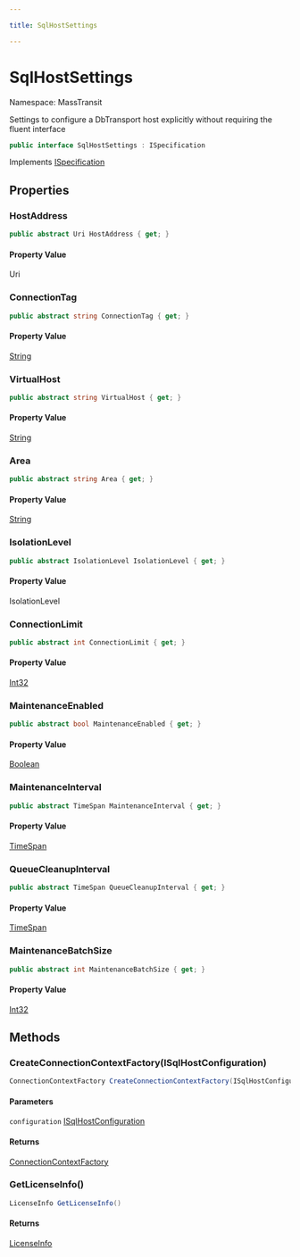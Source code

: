 ```yaml
---

title: SqlHostSettings

---
```


# SqlHostSettings

Namespace: MassTransit

Settings to configure a DbTransport host explicitly without requiring the fluent interface

```csharp
public interface SqlHostSettings : ISpecification
```

Implements [ISpecification](../../masstransit-abstractions/masstransit/ispecification)

## Properties

### **HostAddress**

```csharp
public abstract Uri HostAddress { get; }
```

#### Property Value

Uri<br/>

### **ConnectionTag**

```csharp
public abstract string ConnectionTag { get; }
```

#### Property Value

[String](https://learn.microsoft.com/en-us/dotnet/api/system.string)<br/>

### **VirtualHost**

```csharp
public abstract string VirtualHost { get; }
```

#### Property Value

[String](https://learn.microsoft.com/en-us/dotnet/api/system.string)<br/>

### **Area**

```csharp
public abstract string Area { get; }
```

#### Property Value

[String](https://learn.microsoft.com/en-us/dotnet/api/system.string)<br/>

### **IsolationLevel**

```csharp
public abstract IsolationLevel IsolationLevel { get; }
```

#### Property Value

IsolationLevel<br/>

### **ConnectionLimit**

```csharp
public abstract int ConnectionLimit { get; }
```

#### Property Value

[Int32](https://learn.microsoft.com/en-us/dotnet/api/system.int32)<br/>

### **MaintenanceEnabled**

```csharp
public abstract bool MaintenanceEnabled { get; }
```

#### Property Value

[Boolean](https://learn.microsoft.com/en-us/dotnet/api/system.boolean)<br/>

### **MaintenanceInterval**

```csharp
public abstract TimeSpan MaintenanceInterval { get; }
```

#### Property Value

[TimeSpan](https://learn.microsoft.com/en-us/dotnet/api/system.timespan)<br/>

### **QueueCleanupInterval**

```csharp
public abstract TimeSpan QueueCleanupInterval { get; }
```

#### Property Value

[TimeSpan](https://learn.microsoft.com/en-us/dotnet/api/system.timespan)<br/>

### **MaintenanceBatchSize**

```csharp
public abstract int MaintenanceBatchSize { get; }
```

#### Property Value

[Int32](https://learn.microsoft.com/en-us/dotnet/api/system.int32)<br/>

## Methods

### **CreateConnectionContextFactory(ISqlHostConfiguration)**

```csharp
ConnectionContextFactory CreateConnectionContextFactory(ISqlHostConfiguration configuration)
```

#### Parameters

`configuration` [ISqlHostConfiguration](../masstransit-sqltransport-configuration/isqlhostconfiguration)<br/>

#### Returns

[ConnectionContextFactory](../masstransit-sqltransport/connectioncontextfactory)<br/>

### **GetLicenseInfo()**

```csharp
LicenseInfo GetLicenseInfo()
```

#### Returns

[LicenseInfo](../../masstransit-abstractions/masstransit-licensing/licenseinfo)<br/>
